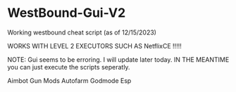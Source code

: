 # WestBound-Gui-V2

Working westbound cheat script (as of 12/15/2023)

WORKS WITH LEVEL 2 EXECUTORS SUCH AS NetflixCE !!!!!

NOTE:
Gui seems to be erroring.
I will update later today.
IN THE MEANTIME you can just execute the scripts seperatly.


Aimbot
Gun Mods
Autofarm
Godmode
Esp
